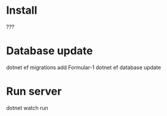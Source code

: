 
# Install

???

# Database update

dotnet ef migrations add Formular-1
dotnet ef database update

# Run server

dotnet watch run
